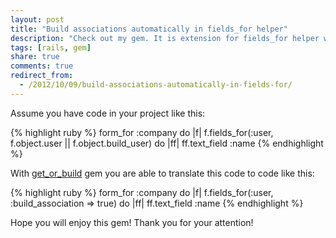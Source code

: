 ```yaml
---
layout: post
title: "Build associations automatically in fields_for helper"
description: "Check out my gem. It is extension for fields_for helper which allows to avoid boring code foe creating associated object belongs_to and has_one association."
tags: [rails, gem]
share: true
comments: true
redirect_from:
  - /2012/10/09/build-associations-automatically-in-fields-for/
---
```



Assume you have code in your project like this:

{% highlight ruby %}
form_for :company do |f|
  f.fields_for(:user, f.object.user || f.object.build_user) do |ff|
    ff.text_field :name
{% endhighlight %}

With [get_or_build](https://github.com/ka8725/get_or_build) gem you are able to translate this code to code like this:

{% highlight ruby %}
form_for :company do |f|
  f.fields_for(:user, :build_association => true) do |ff|
    ff.text_field :name
{% endhighlight %}

Hope you will enjoy this gem! Thank you for your attention!
